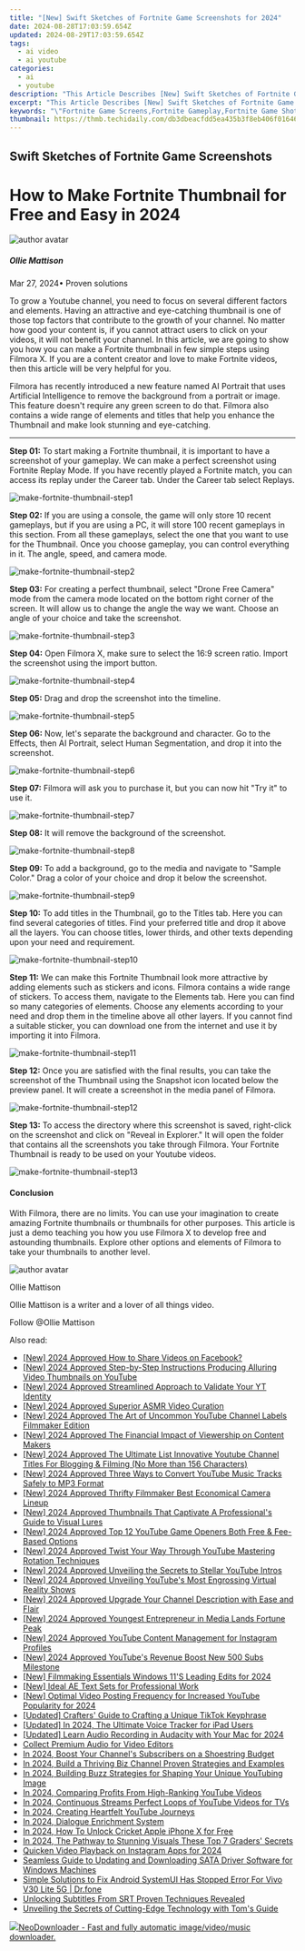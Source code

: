```yaml
---
title: "[New] Swift Sketches of Fortnite Game Screenshots for 2024"
date: 2024-08-28T17:03:59.654Z
updated: 2024-08-29T17:03:59.654Z
tags:
  - ai video
  - ai youtube
categories:
  - ai
  - youtube
description: "This Article Describes [New] Swift Sketches of Fortnite Game Screenshots for 2024"
excerpt: "This Article Describes [New] Swift Sketches of Fortnite Game Screenshots for 2024"
keywords: "\"Fortnite Game Screens,Fortnite Gameplay,Fortnite Game Shots,Fast Fortnite Frames,Swift Fortnite Sketches,Epic Fortnite Images,High-Quality Fortnite Photos\""
thumbnail: https://thmb.techidaily.com/db3dbeacfdd5ea435b3f8eb406f01646288938a037fe9e28d65cbe9fbebcdbb0.png
---
```


## Swift Sketches of Fortnite Game Screenshots

# How to Make Fortnite Thumbnail for Free and Easy in 2024

![author avatar](https://images.wondershare.com/filmora/article-images/ollie-mattison.jpg)

##### Ollie Mattison

 Mar 27, 2024• Proven solutions

To grow a Youtube channel, you need to focus on several different factors and elements. Having an attractive and eye-catching thumbnail is one of those top factors that contribute to the growth of your channel. No matter how good your content is, if you cannot attract users to click on your videos, it will not benefit your channel. In this article, we are going to show you how you can make a Fortnite thumbnail in few simple steps using Filmora X. If you are a content creator and love to make Fortnite videos, then this article will be very helpful for you.

Filmora has recently introduced a new feature named AI Portrait that uses Artificial Intelligence to remove the background from a portrait or image. This feature doesn't require any green screen to do that. Filmora also contains a wide range of elements and titles that help you enhance the Thumbnail and make look stunning and eye-catching.

---

**Step 01:** To start making a Fortnite thumbnail, it is important to have a screenshot of your gameplay. We can make a perfect screenshot using Fortnite Replay Mode. If you have recently played a Fortnite match, you can access its replay under the Career tab. Under the Career tab select Replays.

![make-fortnite-thumbnail-step1](https://images.wondershare.com/filmora/article-images/make-fortnite-thumbnail-step1.jpg)

**Step 02:** If you are using a console, the game will only store 10 recent gameplays, but if you are using a PC, it will store 100 recent gameplays in this section. From all these gameplays, select the one that you want to use for the Thumbnail. Once you choose gameplay, you can control everything in it. The angle, speed, and camera mode.

![make-fortnite-thumbnail-step2](https://images.wondershare.com/filmora/article-images/make-fortnite-thumbnail-step2.jpg)

**Step 03:** For creating a perfect thumbnail, select "Drone Free Camera" mode from the camera mode located on the bottom right corner of the screen. It will allow us to change the angle the way we want. Choose an angle of your choice and take the screenshot.

![make-fortnite-thumbnail-step3](https://images.wondershare.com/filmora/article-images/make-fortnite-thumbnail-step3.jpg)

**Step 04:** Open Filmora X, make sure to select the 16:9 screen ratio. Import the screenshot using the import button.

![make-fortnite-thumbnail-step4](https://images.wondershare.com/filmora/article-images/make-fortnite-thumbnail-step4.jpg)

**Step 05:** Drag and drop the screenshot into the timeline.

![make-fortnite-thumbnail-step5](https://images.wondershare.com/filmora/article-images/make-fortnite-thumbnail-step5.jpg)

**Step 06:** Now, let's separate the background and character. Go to the Effects, then AI Portrait, select Human Segmentation, and drop it into the screenshot.

![make-fortnite-thumbnail-step6](https://images.wondershare.com/filmora/article-images/make-fortnite-thumbnail-step6.jpg)

**Step 07:** Filmora will ask you to purchase it, but you can now hit "Try it" to use it.

![make-fortnite-thumbnail-step7](https://images.wondershare.com/filmora/article-images/make-fortnite-thumbnail-step7.jpg)

**Step 08:** It will remove the background of the screenshot.

![make-fortnite-thumbnail-step8](https://images.wondershare.com/filmora/article-images/make-fortnite-thumbnail-step8.jpg)

**Step 09:** To add a background, go to the media and navigate to "Sample Color." Drag a color of your choice and drop it below the screenshot.

![make-fortnite-thumbnail-step9](https://images.wondershare.com/filmora/article-images/make-fortnite-thumbnail-step9.jpg)

**Step 10:** To add titles in the Thumbnail, go to the Titles tab. Here you can find several categories of titles. Find your preferred title and drop it above all the layers. You can choose titles, lower thirds, and other texts depending upon your need and requirement.

![make-fortnite-thumbnail-step10](https://images.wondershare.com/filmora/article-images/make-fortnite-thumbnail-step10.jpg)

**Step 11:** We can make this Fortnite Thumbnail look more attractive by adding elements such as stickers and icons. Filmora contains a wide range of stickers. To access them, navigate to the Elements tab. Here you can find so many categories of elements. Choose any elements according to your need and drop them in the timeline above all other layers. If you cannot find a suitable sticker, you can download one from the internet and use it by importing it into Filmora.

![make-fortnite-thumbnail-step11](https://images.wondershare.com/filmora/article-images/make-fortnite-thumbnail-step11.jpg)

**Step 12:** Once you are satisfied with the final results, you can take the screenshot of the Thumbnail using the Snapshot icon located below the preview panel. It will create a screenshot in the media panel of Filmora.

![make-fortnite-thumbnail-step12](https://images.wondershare.com/filmora/article-images/make-fortnite-thumbnail-step12.jpg)

**Step 13:** To access the directory where this screenshot is saved, right-click on the screenshot and click on "Reveal in Explorer." It will open the folder that contains all the screenshots you take through Filmora. Your Fortnite Thumbnail is ready to be used on your Youtube videos.

![make-fortnite-thumbnail-step13](https://images.wondershare.com/filmora/article-images/make-fortnite-thumbnail-step13.jpg)

#### Conclusion

With Filmora, there are no limits. You can use your imagination to create amazing Fortnite thumbnails or thumbnails for other purposes. This article is just a demo teaching you how you use Filmora X to develop free and astounding thumbnails. Explore other options and elements of Filmora to take your thumbnails to another level.

 ![author avatar](https://images.wondershare.com/filmora/article-images/ollie-mattison.jpg)

Ollie Mattison

Ollie Mattison is a writer and a lover of all things video.

Follow @Ollie Mattison


<ins class="adsbygoogle"
     style="display:block"
     data-ad-format="autorelaxed"
     data-ad-client="ca-pub-7571918770474297"
     data-ad-slot="1223367746"></ins>



<ins class="adsbygoogle"
     style="display:block"
     data-ad-client="ca-pub-7571918770474297"
     data-ad-slot="8358498916"
     data-ad-format="auto"
     data-full-width-responsive="true"></ins>





<span class="atpl-alsoreadstyle">Also read:</span>
<div><ul>
<li><a href="https://facebook-video-content.techidaily.com/new-2024-approved-how-to-share-videos-on-facebook/"><u>[New] 2024 Approved  How to Share Videos on Facebook?</u></a></li>
<li><a href="https://youtube-docs.techidaily.com/024-approved-step-by-step-instructions-producing-alluring-video-thumbnails-on-youtube/"><u>[New] 2024 Approved  Step-by-Step Instructions  Producing Alluring Video Thumbnails on YouTube</u></a></li>
<li><a href="https://youtube-docs.techidaily.com/024-approved-streamlined-approach-to-validate-your-yt-identity/"><u>[New] 2024 Approved  Streamlined Approach to Validate Your YT Identity</u></a></li>
<li><a href="https://youtube-docs.techidaily.com/024-approved-superior-asmr-video-curation/"><u>[New] 2024 Approved  Superior ASMR Video Curation</u></a></li>
<li><a href="https://youtube-docs.techidaily.com/024-approved-the-art-of-uncommon-youtube-channel-labels-filmmaker-edition/"><u>[New] 2024 Approved  The Art of Uncommon YouTube Channel Labels  Filmmaker Edition</u></a></li>
<li><a href="https://youtube-docs.techidaily.com/024-approved-the-financial-impact-of-viewership-on-content-makers/"><u>[New] 2024 Approved  The Financial Impact of Viewership on Content Makers</u></a></li>
<li><a href="https://youtube-docs.techidaily.com/024-approved-the-ultimate-list-innovative-youtube-channel-titles-for-blogging-and-filming-no-more-than-156-characters/"><u>[New] 2024 Approved  The Ultimate List  Innovative Youtube Channel Titles For Blogging & Filming (No More than 156 Characters)</u></a></li>
<li><a href="https://youtube-docs.techidaily.com/024-approved-three-ways-to-convert-youtube-music-tracks-safely-to-mp3-format/"><u>[New] 2024 Approved  Three Ways to Convert YouTube Music Tracks Safely to MP3 Format</u></a></li>
<li><a href="https://youtube-docs.techidaily.com/024-approved-thrifty-filmmaker-best-economical-camera-lineup/"><u>[New] 2024 Approved  Thrifty Filmmaker  Best Economical Camera Lineup</u></a></li>
<li><a href="https://youtube-docs.techidaily.com/024-approved-thumbnails-that-captivate-a-professionals-guide-to-visual-lures/"><u>[New] 2024 Approved  Thumbnails That Captivate  A Professional's Guide to Visual Lures</u></a></li>
<li><a href="https://youtube-docs.techidaily.com/024-approved-top-12-youtube-game-openers-both-free-and-fee-based-options/"><u>[New] 2024 Approved  Top 12 YouTube Game Openers  Both Free & Fee-Based Options</u></a></li>
<li><a href="https://youtube-docs.techidaily.com/024-approved-twist-your-way-through-youtube-mastering-rotation-techniques/"><u>[New] 2024 Approved  Twist Your Way Through YouTube  Mastering Rotation Techniques</u></a></li>
<li><a href="https://youtube-docs.techidaily.com/024-approved-unveiling-the-secrets-to-stellar-youtube-intros/"><u>[New] 2024 Approved  Unveiling the Secrets to Stellar YouTube Intros</u></a></li>
<li><a href="https://youtube-docs.techidaily.com/024-approved-unveiling-youtubes-most-engrossing-virtual-reality-shows/"><u>[New] 2024 Approved  Unveiling YouTube's Most Engrossing Virtual Reality Shows</u></a></li>
<li><a href="https://youtube-docs.techidaily.com/024-approved-upgrade-your-channel-description-with-ease-and-flair/"><u>[New] 2024 Approved  Upgrade Your Channel Description with Ease and Flair</u></a></li>
<li><a href="https://youtube-docs.techidaily.com/024-approved-youngest-entrepreneur-in-media-lands-fortune-peak/"><u>[New] 2024 Approved  Youngest Entrepreneur in Media Lands Fortune Peak</u></a></li>
<li><a href="https://youtube-docs.techidaily.com/024-approved-youtube-content-management-for-instagram-profiles/"><u>[New] 2024 Approved  YouTube Content Management for Instagram Profiles</u></a></li>
<li><a href="https://youtube-docs.techidaily.com/024-approved-youtubes-revenue-boost-new-500-subs-milestone/"><u>[New] 2024 Approved  YouTube's Revenue Boost  New 500 Subs Milestone</u></a></li>
<li><a href="https://fox-links.techidaily.com/new-filmmaking-essentials-windows-11s-leading-edits-for-2024/"><u>[New] Filmmaking Essentials  Windows 11'S Leading Edits for 2024</u></a></li>
<li><a href="https://some-knowledge.techidaily.com/new-ideal-ae-text-sets-for-professional-work/"><u>[New] Ideal AE Text Sets for Professional Work</u></a></li>
<li><a href="https://youtube-lab.techidaily.com/ptimal-video-posting-frequency-for-increased-youtube-popularity-for-2024/"><u>[New] Optimal Video Posting Frequency for Increased YouTube Popularity for 2024</u></a></li>
<li><a href="https://tiktok-video-recordings.techidaily.com/updated-crafters-guide-to-crafting-a-unique-tiktok-keyphrase/"><u>[Updated] Crafters' Guide to Crafting a Unique TikTok Keyphrase</u></a></li>
<li><a href="https://video-screen-grab.techidaily.com/updated-in-2024-the-ultimate-voice-tracker-for-ipad-users/"><u>[Updated] In 2024, The Ultimate Voice Tracker for iPad Users</u></a></li>
<li><a href="https://visual-screen-recording.techidaily.com/updated-learn-audio-recording-in-audacity-with-your-mac-for-2024/"><u>[Updated] Learn Audio Recording in Audacity with Your Mac for 2024</u></a></li>
<li><a href="https://youtube-docs.techidaily.com/15479120-collect-premium-audio-for-video-editors/"><u>Collect Premium Audio for Video Editors</u></a></li>
<li><a href="https://youtube-docs.techidaily.com/24-boost-your-channels-subscribers-on-a-shoestring-budget/"><u>In 2024, Boost Your Channel's Subscribers on a Shoestring Budget</u></a></li>
<li><a href="https://youtube-docs.techidaily.com/24-build-a-thriving-biz-channel-proven-strategies-and-examples/"><u>In 2024, Build a Thriving Biz Channel  Proven Strategies and Examples</u></a></li>
<li><a href="https://youtube-docs.techidaily.com/24-building-buzz-strategies-for-shaping-your-unique-youtubing-image/"><u>In 2024, Building Buzz  Strategies for Shaping Your Unique YouTubing Image</u></a></li>
<li><a href="https://youtube-docs.techidaily.com/24-comparing-profits-from-high-ranking-youtube-videos/"><u>In 2024, Comparing Profits From High-Ranking YouTube Videos</u></a></li>
<li><a href="https://youtube-docs.techidaily.com/24-continuous-streams-perfect-loops-of-youtube-videos-for-tvs/"><u>In 2024, Continuous Streams  Perfect Loops of YouTube Videos for TVs</u></a></li>
<li><a href="https://youtube-docs.techidaily.com/24-creating-heartfelt-youtube-journeys/"><u>In 2024, Creating Heartfelt YouTube Journeys</u></a></li>
<li><a href="https://youtube-docs.techidaily.com/24-dialogue-enrichment-system/"><u>In 2024, Dialogue Enrichment System</u></a></li>
<li><a href="https://sim-unlock.techidaily.com/in-2024-how-to-unlock-cricket-apple-iphone-x-for-free-by-drfone-ios/"><u>In 2024, How To Unlock Cricket Apple iPhone X for Free</u></a></li>
<li><a href="https://article-knowledge.techidaily.com/in-2024-the-pathway-to-stunning-visuals-these-top-7-graders-secrets/"><u>In 2024, The Pathway to Stunning Visuals  These Top 7 Graders' Secrets</u></a></li>
<li><a href="https://instagram-clips.techidaily.com/quicken-video-playback-on-instagram-apps-for-2024/"><u>Quicken Video Playback on Instagram Apps for 2024</u></a></li>
<li><a href="https://win-amazing.techidaily.com/seamless-guide-to-updating-and-downloading-sata-driver-software-for-windows-machines/"><u>Seamless Guide to Updating and Downloading SATA Driver Software for Windows Machines</u></a></li>
<li><a href="https://fix-guide.techidaily.com/simple-solutions-to-fix-android-systemui-has-stopped-error-for-vivo-v30-lite-5g-drfone-by-drfone-fix-android-problems-fix-android-problems/"><u>Simple Solutions to Fix Android SystemUI Has Stopped Error For Vivo V30 Lite 5G | Dr.fone</u></a></li>
<li><a href="https://extra-information.techidaily.com/unlocking-subtitles-from-srt-proven-techniques-revealed/"><u>Unlocking Subtitles From SRT  Proven Techniques Revealed</u></a></li>
<li><a href="https://hardware-updates.techidaily.com/unveiling-the-secrets-of-cutting-edge-technology-with-toms-guide/"><u>Unveiling the Secrets of Cutting-Edge Technology with Tom's Guide</u></a></li>
</ul></div>

<!-- affiliate ads begin -->
<a href="https://secure.2checkout.com/order/checkout.php?PRODS=4559731&QTY=1&AFFILIATE=108875&CART=1"><img src="http://www.neowise.com/images/nd-ss-w200.jpg" border="0">NeoDownloader - Fast and fully automatic image/video/music downloader. </a>
<!-- affiliate ads end -->
